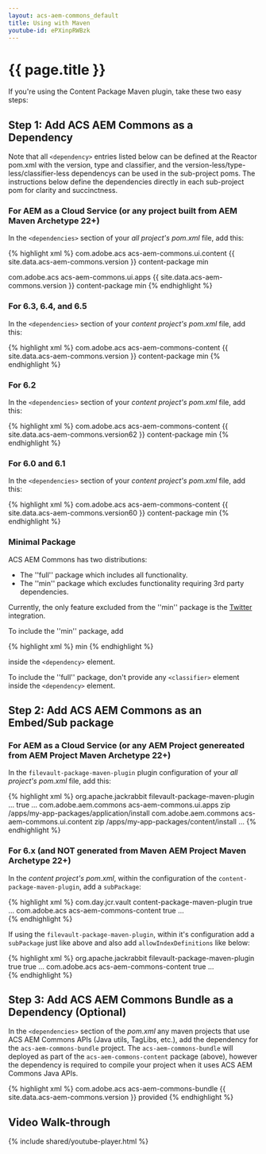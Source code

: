 ```yaml
---
layout: acs-aem-commons_default
title: Using with Maven
youtube-id: ePXinpRWBzk
---
```


# {{ page.title }}

If you're using the Content Package Maven plugin, take these two easy steps:

## Step 1: Add ACS AEM Commons as a Dependency

Note that all `<dependency>` entries listed below can be defined at the Reactor pom.xml with the version, type and classifier, and the version-less/type-less/classifier-less dependencys can be used in the sub-project poms. The instructions below define the dependencies directly in each sub-project pom for clarity and succinctness. 

### For AEM as a Cloud Service (or any project built from AEM Maven Archetype 22+)

In the `<dependencies>` section of your _all project's pom.xml_ file, add this:

{% highlight xml %}
<dependency>
    <groupId>com.adobe.acs</groupId>
    <artifactId>acs-aem-commons.ui.content</artifactId>
    <version>{{ site.data.acs-aem-commons.version }}</version>
    <type>content-package</type>
    <classifier>min</classifier> <!-- optional, see below -->
</dependency>

<dependency>
    <groupId>com.adobe.acs</groupId>
    <artifactId>acs-aem-commons.ui.apps</artifactId>
    <version>{{ site.data.acs-aem-commons.version }}</version>
    <type>content-package</type>
    <classifier>min</classifier> <!-- optional, see below -->
</dependency>
{% endhighlight %}

### For 6.3, 6.4, and 6.5

In the `<dependencies>` section of your _content project's pom.xml_ file, add this:

{% highlight xml %}
<dependency>
    <groupId>com.adobe.acs</groupId>
    <artifactId>acs-aem-commons-content</artifactId>
    <version>{{ site.data.acs-aem-commons.version }}</version>
    <type>content-package</type>
    <classifier>min</classifier> <!-- optional, see below -->
</dependency>
{% endhighlight %}

### For 6.2

In the `<dependencies>` section of your _content project's pom.xml_ file, add this:

{% highlight xml %}
<dependency>
    <groupId>com.adobe.acs</groupId>
    <artifactId>acs-aem-commons-content</artifactId>
    <version>{{ site.data.acs-aem-commons.version62 }}</version>
    <type>content-package</type>
    <classifier>min</classifier> <!-- optional, see below -->
</dependency>
{% endhighlight %}

### For 6.0 and 6.1

In the `<dependencies>` section of your _content project's pom.xml_ file, add this:

{% highlight xml %}
<dependency>
    <groupId>com.adobe.acs</groupId>
    <artifactId>acs-aem-commons-content</artifactId>
    <version>{{ site.data.acs-aem-commons.version60 }}</version>
    <type>content-package</type>
    <classifier>min</classifier> <!-- optional, see below -->
</dependency>
{% endhighlight %}

### Minimal Package

ACS AEM Commons has two distributions:

* The ''full'' package which includes all functionality.
* The ''min'' package which excludes functionality requiring 3rd party dependencies.

Currently, the only feature excluded from the ''min'' package is the [Twitter](/acs-aem-commons/features/twitter.html) integration.

To include the ''min'' package, add

{% highlight xml %}
<classifier>min</classifier>
{% endhighlight %}

inside the `<dependency>` element.

To include the ''full'' package, don't provide any `<classifier>` element inside the `<dependency>` element.

## Step 2: Add ACS AEM Commons as an Embed/Sub package

### For AEM as a Cloud Service (or any AEM Project genereated from AEM Project Maven Archetype 22+)

In the `filevault-package-maven-plugin` plugin configuration of your _all project's pom.xml_ file, add this:

{% highlight xml %}
<plugins>
    <plugin>
        <groupId>org.apache.jackrabbit</groupId>
        <artifactId>filevault-package-maven-plugin</artifactId>
        ...
        <configuration>
            <!-- allowIndexDefinitions is required as acs-aem-commons deploys 
                 ACLs to /oak:index which is detected as an "index definition", 
                 even though it's not really an oak index definition -->
            <allowIndexDefinitions>true</allowIndexDefinitions>
            ...
            <embeddeds>
                <embedded>
                    <groupId>com.adobe.aem.commons</groupId>
                    <artifactId>acs-aem-commons.ui.apps</artifactId>
                    <type>zip</type>
                    <target>/apps/my-app-packages/application/install</target>
                </embedded>
                <embedded>
                    <groupId>com.adobe.aem.commons</groupId>
                    <artifactId>acs-aem-commons.ui.content</artifactId>
                    <type>zip</type>
                    <target>/apps/my-app-packages/content/install</target>
                </embedded>
                ...
{% endhighlight %}


### For 6.x (and NOT generated from Maven AEM Project Maven Archetype 22+)

In the _content project's pom.xml_, within the configuration of the `content-package-maven-plugin`, add a `subPackage`:

{% highlight xml %}
<plugin>
    <groupId>com.day.jcr.vault</groupId>
    <artifactId>content-package-maven-plugin</artifactId>
    <extensions>true</extensions>
    <configuration>
        ...
        <subPackages>
            <subPackage>
                <groupId>com.adobe.acs</groupId>
                <artifactId>acs-aem-commons-content</artifactId>
                <filter>true</filter>
            </subPackage>
        </subPackages>
        ...
    </configuration>
</plugin>    
{% endhighlight %}

If using the `filevault-package-maven-plugin`, within it's configuration add a `subPackage` just like above and also add `allowIndexDefinitions` like below: 

{% highlight xml %}
<plugin>
    <groupId>org.apache.jackrabbit</groupId>
    <artifactId>filevault-package-maven-plugin</artifactId>
    <extensions>true</extensions>
    <configuration>
        <allowIndexDefinitions>true</allowIndexDefinitions>
        ...
        <subPackages>
            <subPackage>
                <groupId>com.adobe.acs</groupId>
                <artifactId>acs-aem-commons-content</artifactId>
                <filter>true</filter>
            </subPackage>
        </subPackages>
        ...
    </configuration>
</plugin>    
{% endhighlight %}

## Step 3: Add ACS AEM Commons Bundle as a Dependency (Optional)

In the `<dependencies>` section of the _pom.xml_ any maven projects that use ACS AEM Commons APIs (Java utils, TagLibs, etc.), add the dependency for the `acs-aem-commons-bundle` project. The `acs-aem-commons-bundle` will deployed as part of the `acs-aem-commons-content` package (above), however the dependency is required to compile your project when it uses ACS AEM Commons Java APIs.

{% highlight xml %}
<dependency>
    <groupId>com.adobe.acs</groupId>
    <artifactId>acs-aem-commons-bundle</artifactId>
    <version>{{ site.data.acs-aem-commons.version }}</version>
    <scope>provided</scope>
</dependency>
{% endhighlight %}

## Video Walk-through

{% include shared/youtube-player.html %}

